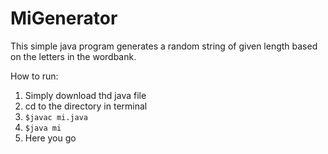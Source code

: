 # MiGenerator

This simple java program generates a random string of given length based on the letters in the wordbank. 

How to run:
1) Simply download thd java file
2) cd to the directory in terminal
3) `$javac mi.java`
4) `$java mi `
5) Here you go


